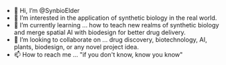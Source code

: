 - 👋 Hi, I’m @SynbioElder
- 👀 I’m interested in the application of synthetic biology in the real world.
- 🌱 I’m currently learning ... how to teach new realms of synthetic biology and merge spatial AI with biodesign for better drug delivery.
- 💞️ I’m looking to collaborate on ... drug discovery, biotechnology, AI, plants, biodesign, or any novel project idea.
- 📫 How to reach me ... "if you don't know, know you know"

<!---
SynbioElder/SynbioElder is a ✨ special ✨ repository because its `README.md` (this file) appears on your GitHub profile.
You can click the Preview link to take a look at your changes.
--->
